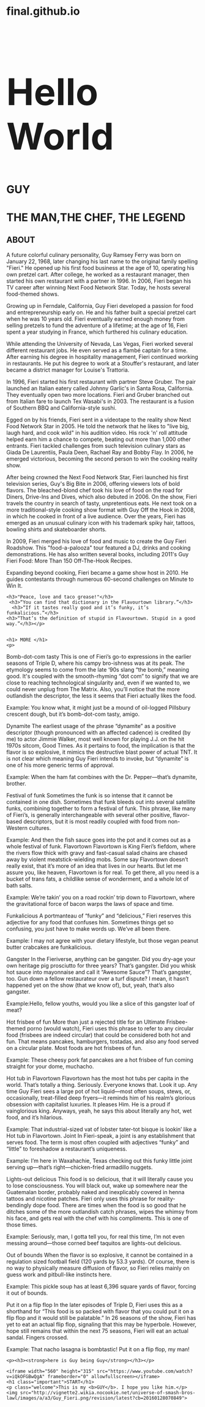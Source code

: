 # final.github.io
<!DOCTYPE html>
<html>
  <head>
   <meta name="viewport" content="width=device-width, initial-scale=1.0">
    <meta name="viewport" content="width=device-width, initial-scale=1.0">
    <link href="aboutme.css" rel="stylesheet" type="text/css"/>
    <meta charset="utf-8">
    <title>WELCOME TO GUY FIERI</title>
  </head>
  
  
<h1 style="font-size:10vw">Hello World</h1>
    <h1>GUY</h1>
    <h1>THE MAN,THE CHEF, THE LEGEND</h1>
    <h2>ABOUT</h2>
    <p>A future colorful culinary personality, Guy Ramsey Ferry was born on January 22, 1968, later changing his last name to the original family spelling "Fieri." He opened up his first food business at the age of 10, operating his own pretzel cart. After college, he worked as a restaurant manager, then started his own restaurant with a partner in 1996. In 2006, Fieri began his TV career after winning Next Food Network Star. Today, he hosts several food-themed shows.
  
  Growing up in Ferndale, California, Guy Fieri developed a passion for food and entrepreneurship early on. He and his father built a special pretzel cart when he was 10 years old. Fieri eventually earned enough money from selling pretzels to fund the adventure of a lifetime; at the age of 16, Fieri spent a year studying in France, which furthered his culinary education.

While attending the University of Nevada, Las Vegas, Fieri worked several different restaurant jobs. He even served as a flambé captain for a time. After earning his degree in hospitality management, Fieri continued working in restaurants. He put his degree to work at a Stouffer's restaurant, and later became a district manager for Louise's Trattoria.

In 1996, Fieri started his first restaurant with partner Steve Gruber. The pair launched an Italian eatery called Johnny Garlic's in Santa Rosa, California. They eventually open two more locations. Fieri and Gruber branched out from Italian fare to launch Tex Wasabi's in 2003. The restaurant is a fusion of Southern BBQ and California-style sushi.

Egged on by his friends, Fieri sent in a videotape to the reality show Next Food Network Star in 2005. He told the network that he likes to "live big, laugh hard, and cook wild" in his audition video. His rock 'n' roll attitude helped earn him a chance to compete, beating out more than 1,000 other entrants. Fieri tackled challenges from such television culinary stars as Giada De Laurentiis, Paula Deen, Rachael Ray and Bobby Flay. In 2006, he emerged victorious, becoming the second person to win the cooking reality show.

After being crowned the Next Food Network Star, Fieri launched his first television series, Guy's Big Bite in 2006, offering viewers lots of bold flavors. The bleached-blond chef took his love of food on the road for Diners, Drive-Ins and Dives, which also debuted in 2006. On the show, Fieri travels the country in search of tasty, unpretentious eats. He next took on a more traditional-style cooking show format with Guy Off the Hook in 2008, in which he cooked in front of a live audience. Over the years, Fieri has emerged as an unusual culinary icon with his trademark spiky hair, tattoos, bowling shirts and skateboarder shorts.

In 2009, Fieri merged his love of food and music to create the Guy Fieri Roadshow. This "food-a-palooza" tour featured a DJ, drinks and cooking demonstrations. He has also written several books, including 2011's Guy Fieri Food: More Than 150 Off-The-Hook Recipes.

Expanding beyond cooking, Fieri became a game show host in 2010. He guides contestants through numerous 60-second challenges on Minute to Win It.

    <h3>"Peace, love and taco grease!"</h3>
     <h3>“You can find that dictionary in the Flavourtown library.”</h3>
      <h3>“If it tastes really good and it’s funky, it’s funkalicious.”</h3>
    <h3>“That’s the definition of stupid in Flavourtown. Stupid in a good way.”</h3></p> 
    
    
    <h1> MORE </h1>
    <p>
   Bomb-dot-com tasty
This is one of Fieri’s go-to expressions in the earlier seasons of Triple D, where his campy bro-ishness was at its peak. The etymology seems to come from the late ‘90s slang “the bomb,” meaning good. It's coupled with the smooth-rhyming “dot com” to signify that we are close to reaching technological singularity and, even if we wanted to, we could never unplug from The Matrix. Also, you’ll notice that the more outlandish the descriptor, the less it seems that Fieri actually likes the food.

Example: You know what, it might just be a mound of oil-logged Pillsbury crescent dough, but it’s bomb-dot-com tasty, amigo.

Dynamite
The earliest usage of the phrase “dynamite” as a positive descriptor (though pronounced with an affected cadence) is credited (by me) to actor Jimmie Walker, most well known for playing J.J. on the hit 1970s sitcom, Good Times. As it pertains to food, the implication is that the flavor is so explosive, it mimics the destructive blast power of actual TNT. It is not clear which meaning Guy Fieri intends to invoke, but “dynamite” is one of his more generic terms of approval.

Example: When the ham fat combines with the Dr. Pepper—that’s dynamite, brother.

Festival of funk
Sometimes the funk is so intense that it cannot be contained in one dish. Sometimes that funk bleeds out into several satellite funks, combining together to form a festival of funk. This phrase, like many of Fieri’s, is generally interchangeable with several other positive, flavor-based descriptors, but it is most readily coupled with food from non-Western cultures. 

Example: And then the fish sauce goes into the pot and it comes out as a whole festival of funk. Flavortown
Flavortown is King Fieri’s fiefdom, where the rivers flow thick with gravy and fast-casual salad chains are chased away by violent meatstick-wielding mobs. Some say Flavortown doesn’t really exist, that it’s more of an idea that lives in our hearts. But let me assure you, like heaven, Flavortown is for real. To get there, all you need is a bucket of trans fats, a childlike sense of wonderment, and a whole lot of bath salts.

Example: We’re takin’ you on a road rockin’ trip down to Flavortown, where the gravitational force of bacon warps the laws of space and time.

Funkalicious
A portmanteau of “funky” and “delicious,” Fieri reserves this adjective for any food that confuses him. Sometimes things get so confusing, you just have to make words up. We’ve all been there.

Example: I may not agree with your dietary lifestyle, but those vegan peanut butter crabcakes are funkalicious.

Gangster
In the Fieriverse, anything can be gangster. Did you dry-age your own heritage pig prosciutto for three years? That’s gangster. Did you whisk hot sauce into mayonnaise and call it “Awesome Sauce”? That’s gangster, too. Gun down a fellow restaurateur over a turf dispute? I mean, it hasn’t happened yet on the show (that we know of), but, yeah, that’s also gangster. 

Example:Hello, fellow youths, would you like a slice of this gangster loaf of meat?

Hot frisbee of fun 
More than just a rejected title for an Ultimate Frisbee-themed porno (would watch), Fieri uses this phrase to refer to any circular food (frisbees are indeed circular) that could be considered both hot and fun. That means pancakes, hamburgers, tostadas, and also any food served on a circular plate. Most foods are hot frisbees of fun.

Example: These cheesy pork fat pancakes are a hot frisbee of fun coming straight for your dome, muchacho.

Hot tub in Flavortown
Flavortown has the most hot tubs per capita in the world. That’s totally a thing. Seriously. Everyone knows that. Look it up. Any time Guy Fieri sees a large pot of hot liquid—most often soups, stews, or, occasionally, treat-filled deep fryers—it reminds him of his realm’s glorious obsession with capitalist luxuries. It pleases Him. He is a proud if vainglorious king. Anyways, yeah, he says this about literally any hot, wet food, and it’s hilarious.

Example: That industrial-sized vat of lobster tater-tot bisque is lookin’ like a Hot tub in Flavortown.
Joint
In Fieri-speak, a joint is any establishment that serves food. The term is most often coupled with adjectives “funky” and “little” to foreshadow a restaurant’s uniqueness.

Example: I’m here in Waxahachie, Texas checking out this funky little joint serving up—that’s right—chicken-fried armadillo nuggets.

Lights-out delicious
This food is so delicious, that it will literally cause you to lose consciousness. You will black out, wake up somewhere near the Guatemalan border, probably naked and inexplicably covered in henna tattoos and nicotine patches. Fieri only uses this phrase for reality-bendingly dope food. There are times when the food is so good that he ditches some of the more outlandish catch phrases, wipes the whimsy from his face, and gets real with the chef with his compliments. This is one of those times.

Example: Seriously, man, I gotta tell you, for real this time, I’m not even messing around—those corned beef taquitos are lights-out delicious.

Out of bounds
When the flavor is so explosive, it cannot be contained in a regulation sized football field (120 yards by 53.3 yards). Of course, there is no way to physically measure diffusion of flavor, so Fieri relies mainly on guess work and pitbull-like instincts here.  

Example: This pickle soup has at least 6,396 square yards of flavor, forcing it out of bounds.

Put it on a flip flop
In the later episodes of Triple D, Fieri uses this as a shorthand for “This food is so packed with flavor that you could put it on a flip flop and it would still be palatable.” In 26 seasons of the show, Fieri has yet to eat an actual flip flop, signaling that this may be hyperbole. However, hope still remains that within the next 75 seasons, Fieri will eat an actual sandal. Fingers crossed.

Example: That nacho lasagna is bombtastic! Put it on a flip flop, my man!

</p>
    
    <p><h3><strong>here is Guy being Guy</strong></h3></p>
    
    <iframe width="560" height="315" src="https://www.youtube.com/watch?v=iQkOFGBwQgA" frameborder="0" allowfullscreen></iframe>
    <h1 class="important">START</h1>
    <p class="welcome">This is my <b>GUY</b>. I hope you like him.</p>
    <img src="http://vignette2.wikia.nocookie.net/universe-of-smash-bros-lawl/images/a/a3/Guy_Fieri.png/revision/latest?cb=20160128070849">
  

</body>
  </font>


</html>
